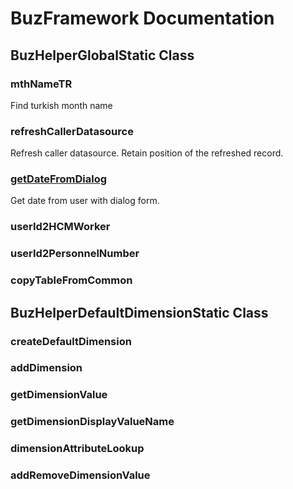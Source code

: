 # BuzFramework Documentation
## BuzHelperGlobalStatic Class
### mthNameTR
Find turkish month name
### refreshCallerDatasource
Refresh caller datasource. Retain position of the refreshed record.
### [getDateFromDialog](https://github.com/BirlesikuzmanlarIT/BuzFrameworkXpp/wiki/getDateFromDialog)
Get date from user with dialog form. 
### userId2HCMWorker
### userId2PersonnelNumber
### copyTableFromCommon

## BuzHelperDefaultDimensionStatic Class
### createDefaultDimension
### addDimension
### getDimensionValue
### getDimensionDisplayValueName
### dimensionAttributeLookup
### addRemoveDimensionValue
